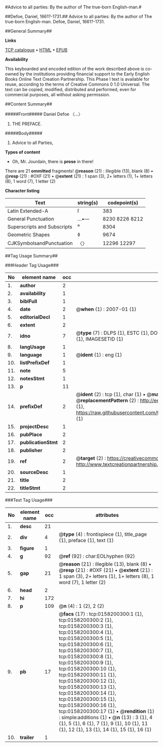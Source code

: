 #Advice to all parties: By the author of The true-born English-man.#

##Defoe, Daniel, 1661?-1731.##
Advice to all parties: By the author of The true-born English-man.
Defoe, Daniel, 1661?-1731.

##General Summary##

**Links**

[TCP catalogue](http://www.ota.ox.ac.uk/tcp/)  • 
[HTML](http://tei.it.ox.ac.uk/tcp/Texts-HTML/free/004/004776762.html)  • 
[EPUB](http://tei.it.ox.ac.uk/tcp/Texts-EPUB/free/004/004776762.epub)

**Availability**

This keyboarded and encoded edition of the
	       work described above is co-owned by the institutions
	       providing financial support to the Early English Books
	       Online Text Creation Partnership. This Phase I text is
	       available for reuse, according to the terms of Creative
	       Commons 0 1.0 Universal. The text can be copied,
	       modified, distributed and performed, even for
	       commercial purposes, all without asking permission.


##Content Summary##

#####Front#####
Daniel Defoe 〈…〉
1. THE PREFACE.

#####Body#####

1. Advice to all Parties,

**Types of content**

  * Oh, Mr. Jourdain, there is **prose** in there!

There are 21 **ommitted** fragments! 
 @__reason__ (21) : illegible (13), blank (8)  •  @__resp__ (21) : #OXF (21)  •  @__extent__ (21) : 1 span (3), 2+ letters (1), 1+ letters (8), 1 word (7), 1 letter (2)

**Character listing**


|Text|string(s)|codepoint(s)|
|---|---|---|
|Latin Extended-A|ſ|383|
|General Punctuation|…•—|8230 8226 8212|
|Superscripts             and Subscripts|⁰|8304|
|Geometric Shapes|◊|9674|
|CJKSymbolsandPunctuation|〈〉|12296 12297|

##Tag Usage Summary##

###Header Tag Usage###

|No|element name|occ|attributes|
|---|---|---|---|
|1.|__author__|2||
|2.|__availability__|1||
|3.|__biblFull__|1||
|4.|__date__|2| @__when__ (1) : 2007-01 (1)|
|5.|__editorialDecl__|1||
|6.|__extent__|2||
|7.|__idno__|7| @__type__ (7) : DLPS (1), ESTC (1), DOCNO (1), TCP (1), GALEDOCNO (1), CONTENTSET (1), IMAGESETID (1)|
|8.|__langUsage__|1||
|9.|__language__|1| @__ident__ (1) : eng (1)|
|10.|__listPrefixDef__|1||
|11.|__note__|5||
|12.|__notesStmt__|1||
|13.|__p__|11||
|14.|__prefixDef__|2| @__ident__ (2) : tcp (1), char (1)  •  @__matchPattern__ (2) : ([0-9\-]+):([0-9IVX]+) (1), (.+) (1)  •  @__replacementPattern__ (2) : http://eebo.chadwyck.com/downloadtiff?vid=$1&page=$2 (1), https://raw.githubusercontent.com/textcreationpartnership/Texts/master/tcpchars.xml#$1 (1)|
|15.|__projectDesc__|1||
|16.|__pubPlace__|2||
|17.|__publicationStmt__|2||
|18.|__publisher__|2||
|19.|__ref__|2| @__target__ (2) : https://creativecommons.org/publicdomain/zero/1.0/ (1), http://www.textcreationpartnership.org/docs/. (1)|
|20.|__sourceDesc__|1||
|21.|__title__|2||
|22.|__titleStmt__|2||


###Text Tag Usage###

|No|element name|occ|attributes|
|---|---|---|---|
|1.|__desc__|21||
|2.|__div__|4| @__type__ (4) : frontispiece (1), title_page (1), preface (1), text (1)|
|3.|__figure__|1||
|4.|__g__|92| @__ref__ (92) : char:EOLhyphen (92)|
|5.|__gap__|21| @__reason__ (21) : illegible (13), blank (8)  •  @__resp__ (21) : #OXF (21)  •  @__extent__ (21) : 1 span (3), 2+ letters (1), 1+ letters (8), 1 word (7), 1 letter (2)|
|6.|__head__|2||
|7.|__hi__|172||
|8.|__p__|109| @__n__ (4) : 1 (2), 2 (2)|
|9.|__pb__|17| @__facs__ (17) : tcp:0158200300:1 (1), tcp:0158200300:2 (1), tcp:0158200300:3 (1), tcp:0158200300:4 (1), tcp:0158200300:5 (1), tcp:0158200300:6 (1), tcp:0158200300:7 (1), tcp:0158200300:8 (1), tcp:0158200300:9 (1), tcp:0158200300:10 (1), tcp:0158200300:11 (1), tcp:0158200300:12 (1), tcp:0158200300:13 (1), tcp:0158200300:14 (1), tcp:0158200300:15 (1), tcp:0158200300:16 (1), tcp:0158200300:17 (1)  •  @__rendition__ (1) : simple:additions (1)  •  @__n__ (13) : 3 (1), 4 (1), 5 (1), 6 (1), 7 (1), 9 (1), 10 (1), 11 (1), 12 (1), 13 (1), 14 (1), 15 (1), 16 (1)|
|10.|__trailer__|1||
